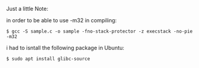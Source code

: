 Just a little Note:

in order to be able to use -m32 in compiling:

    $ gcc -S sample.c -o sample -fno-stack-protector -z execstack -no-pie -m32


i had to isntall the following package in Ubuntu:

    $ sudo apt install glibc-source